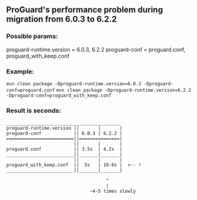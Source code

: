 ## ProGuard's performance problem during migration from 6.0.3 to 6.2.2

### Possible params:
proguard-runtime.version = 6.0.3, 6.2.2
proguard-conf = proguard.conf, proguard_with_keep.conf

### Example:

``mvn clean package -Dproguard-runtime.version=6.0.3 -Dproguard-conf=proguard.conf``
``mvn clean package -Dproguard-runtime.version=6.2.2 -Dproguard-conf=proguard_with_keep.conf``

### Result is seconds:
````
__________________________________________
proguard-runtime.version ||       |       | 
proguard-conf            || 6.0.3 | 6.2.2 | 
=========================||===============|
                         ||       |       |
proguard.conf            || 3.5s  | 4.2s  |
_________________________||_______|_______|
                         ||       |       |
proguard_with_keep.conf  ||  5s   | 19.6s |  <-- !
_________________________||_______|_______|
                                     
                                     ^
                                     |
                               ~4-5 times slowly 
````